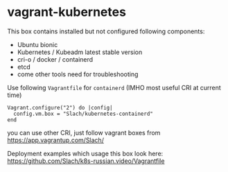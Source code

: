 # vagrant-kubernetes
This box contains installed but not configured following components:
- Ubuntu bionic
- Kubernetes / Kubeadm latest stable version
- cri-o / docker / containerd
- etcd
- come other tools need for troubleshooting

Use following ```Vagrantfile``` for ```containerd``` (IMHO most useful CRI at current time)
```
Vagrant.configure("2") do |config|
  config.vm.box = "Slach/kubernetes-containerd"
end
```
you can use other CRI, just follow vagrant boxes from https://app.vagrantup.com/Slach/

Deployment examples which usage this box look here: https://github.com/Slach/k8s-russian.video/Vagrantfile